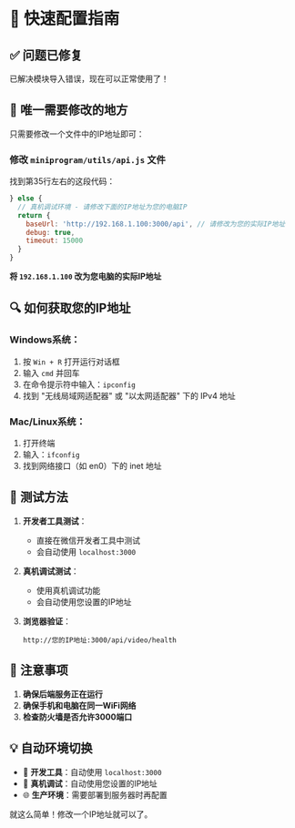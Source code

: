 # 🚀 快速配置指南

## ✅ 问题已修复

已解决模块导入错误，现在可以正常使用了！

## 📝 唯一需要修改的地方

只需要修改一个文件中的IP地址即可：

### 修改 `miniprogram/utils/api.js` 文件

找到第35行左右的这段代码：
```javascript
} else {
  // 真机调试环境 - 请修改下面的IP地址为您的电脑IP
  return {
    baseUrl: 'http://192.168.1.100:3000/api', // 请修改为您的实际IP地址
    debug: true,
    timeout: 15000
  }
}
```

**将 `192.168.1.100` 改为您电脑的实际IP地址**

## 🔍 如何获取您的IP地址

### Windows系统：
1. 按 `Win + R` 打开运行对话框
2. 输入 `cmd` 并回车
3. 在命令提示符中输入：`ipconfig`
4. 找到 "无线局域网适配器" 或 "以太网适配器" 下的 IPv4 地址

### Mac/Linux系统：
1. 打开终端
2. 输入：`ifconfig`
3. 找到网络接口（如 en0）下的 inet 地址

## 🧪 测试方法

1. **开发者工具测试**：
   - 直接在微信开发者工具中测试
   - 会自动使用 `localhost:3000`

2. **真机调试测试**：
   - 使用真机调试功能
   - 会自动使用您设置的IP地址

3. **浏览器验证**：
   ```
   http://您的IP地址:3000/api/video/health
   ```

## 🚨 注意事项

1. **确保后端服务正在运行**
2. **确保手机和电脑在同一WiFi网络**
3. **检查防火墙是否允许3000端口**

## 💡 自动环境切换

- 📱 **开发工具**：自动使用 `localhost:3000`
- 🔧 **真机调试**：自动使用您设置的IP地址
- 🌐 **生产环境**：需要部署到服务器时再配置

就这么简单！修改一个IP地址就可以了。 